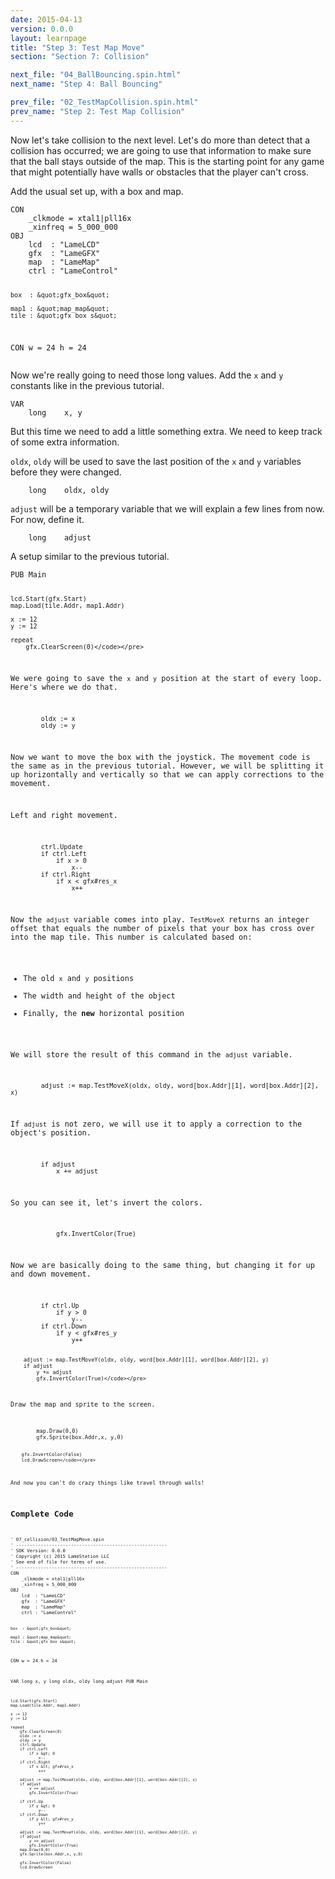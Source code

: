 ```yaml
---
date: 2015-04-13
version: 0.0.0
layout: learnpage
title: "Step 3: Test Map Move"
section: "Section 7: Collision"

next_file: "04_BallBouncing.spin.html"
next_name: "Step 4: Ball Bouncing"

prev_file: "02_TestMapCollision.spin.html"
prev_name: "Step 2: Test Map Collision"
---
```

<p>Now let's take collision to the next level. Let's do more than detect that a collision has occurred; we are going to use that information to make sure that the ball stays outside of the map. This is the starting point for any game that might potentially have walls or obstacles that the player can't cross.</p>
<p>Add the usual set up, with a box and map.</p>
<pre><code>CON
    _clkmode = xtal1|pll16x
    _xinfreq = 5_000_000
OBJ
    lcd  : &quot;LameLCD&quot; 
    gfx  : &quot;LameGFX&quot;
    map  : &quot;LameMap&quot;
    ctrl : &quot;LameControl&quot;
    
    box  : &quot;gfx_box&quot;

    map1 : &quot;map_map&quot;
    tile : &quot;gfx_box_s&quot;

CON
    w = 24
    h = 24
</code></pre>
<p>Now we're really going to need those long values. Add the <code>x</code> and <code>y</code> constants like in the previous tutorial.</p>
<pre><code>VAR
    long    x, y</code></pre>
<p>But this time we need to add a little something extra. We need to keep track of some extra information.</p>
<p><code>oldx</code>, <code>oldy</code> will be used to save the last position of the <code>x</code> and <code>y</code> variables before they were changed.</p>
<pre><code>    long    oldx, oldy</code></pre>
<p><code>adjust</code> will be a temporary variable that we will explain a few lines from now. For now, define it.</p>
<pre><code>    long    adjust</code></pre>
<p>A setup similar to the previous tutorial.</p>
<pre><code>PUB Main

    lcd.Start(gfx.Start)
    map.Load(tile.Addr, map1.Addr)

    x := 12
    y := 12
    
    repeat
        gfx.ClearScreen(0)</code></pre>
<p>We were going to save the <code>x</code> and <code>y</code> position at the start of every loop. Here's where we do that.</p>
<pre><code>        oldx := x
        oldy := y</code></pre>
<p>Now we want to move the box with the joystick. The movement code is the same as in the previous tutorial. However, we will be splitting it up horizontally and vertically so that we can apply corrections to the movement.</p>
<p>Left and right movement.</p>
<pre><code>        ctrl.Update
        if ctrl.Left
            if x &gt; 0
                x--
        if ctrl.Right
            if x &lt; gfx#res_x
                x++
</code></pre>
<p>Now the <code>adjust</code> variable comes into play. <code>TestMoveX</code> returns an integer offset that equals the number of pixels that your box has cross over into the map tile. This number is calculated based on:</p>
<ul>
<li>The old <code>x</code> and <code>y</code> positions</li>
<li>The width and height of the object</li>
<li>Finally, the <strong>new</strong> horizontal position</li>
</ul>
<p>We will store the result of this command in the <code>adjust</code> variable.</p>
<pre><code>        adjust := map.TestMoveX(oldx, oldy, word[box.Addr][1], word[box.Addr][2], x)</code></pre>
<p>If <code>adjust</code> is not zero, we will use it to apply a correction to the object's position.</p>
<pre><code>        if adjust
            x += adjust</code></pre>
<p>So you can see it, let's invert the colors.</p>
<pre><code>            gfx.InvertColor(True)
</code></pre>
<p>Now we are basically doing to the same thing, but changing it for up and down movement.</p>
<pre><code>        if ctrl.Up
            if y &gt; 0
                y--
        if ctrl.Down
            if y &lt; gfx#res_y
                y++

        adjust := map.TestMoveY(oldx, oldy, word[box.Addr][1], word[box.Addr][2], y)
        if adjust
            y += adjust
            gfx.InvertColor(True)</code></pre>
<p>Draw the map and sprite to the screen.</p>
<pre><code>        map.Draw(0,0)
        gfx.Sprite(box.Addr,x, y,0)

        gfx.InvertColor(False)
        lcd.DrawScreen</code></pre>
<p>And now you can't do crazy things like travel through walls!</p>
<h2 id="complete-code">Complete Code</h2>
<pre><code>&#39; 07_collision/03_TestMapMove.spin
&#39; -------------------------------------------------------
&#39; SDK Version: 0.0.0
&#39; Copyright (c) 2015 LameStation LLC
&#39; See end of file for terms of use.
&#39; -------------------------------------------------------
CON
    _clkmode = xtal1|pll16x
    _xinfreq = 5_000_000
OBJ
    lcd  : &quot;LameLCD&quot; 
    gfx  : &quot;LameGFX&quot;
    map  : &quot;LameMap&quot;
    ctrl : &quot;LameControl&quot;
    
    box  : &quot;gfx_box&quot;

    map1 : &quot;map_map&quot;
    tile : &quot;gfx_box_s&quot;

CON
    w = 24
    h = 24

VAR
    long    x, y
    long    oldx, oldy
    long    adjust
PUB Main

    lcd.Start(gfx.Start)
    map.Load(tile.Addr, map1.Addr)

    x := 12
    y := 12
    
    repeat
        gfx.ClearScreen(0)
        oldx := x
        oldy := y
        ctrl.Update
        if ctrl.Left
            if x &gt; 0
                x--
        if ctrl.Right
            if x &lt; gfx#res_x
                x++

        adjust := map.TestMoveX(oldx, oldy, word[box.Addr][1], word[box.Addr][2], x)
        if adjust
            x += adjust
            gfx.InvertColor(True)

        if ctrl.Up
            if y &gt; 0
                y--
        if ctrl.Down
            if y &lt; gfx#res_y
                y++

        adjust := map.TestMoveY(oldx, oldy, word[box.Addr][1], word[box.Addr][2], y)
        if adjust
            y += adjust
            gfx.InvertColor(True)
        map.Draw(0,0)
        gfx.Sprite(box.Addr,x, y,0)

        gfx.InvertColor(False)
        lcd.DrawScreen

</code></pre>
